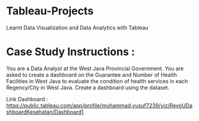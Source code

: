  # Tableau-Projects

 Learnt Data Visualization and Data Analytics with Tableau
 
 # Case Study Instructions :

You are a Data Analyst at the West Java Provincial Government. You are asked to create a dashboard on the Guarantee and Number of Health Facilities in West Java to evaluate the condition of health services in each Regency/City in West Java. Create a dashboard using the dataset.


Link Dashboard : https://public.tableau.com/app/profile/muhammad.yusuf7239/viz/RevoUDashboardKesehatan/Dashboard1
